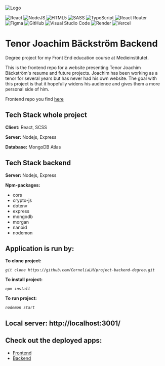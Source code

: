 ![Logo](./src/images/logo-dark2-readme.svg)

![React](https://img.shields.io/badge/react-%2320232a.svg?style=for-the-badge&logo=react&logoColor=%2361DAFB)
![NodeJS](https://img.shields.io/badge/node.js-6DA55F?style=for-the-badge&logo=node.js&logoColor=white)
![HTML5](https://img.shields.io/badge/html5-%23E34F26.svg?style=for-the-badge&logo=html5&logoColor=white)
![SASS](https://img.shields.io/badge/SASS-hotpink.svg?style=for-the-badge&logo=SASS&logoColor=white)
![TypeScript](https://img.shields.io/badge/typescript-%23007ACC.svg?style=for-the-badge&logo=typescript&logoColor=white)
![React Router](https://img.shields.io/badge/React_Router-CA4245?style=for-the-badge&logo=react-router&logoColor=white)
![Figma](https://img.shields.io/badge/figma-%23F24E1E.svg?style=for-the-badge&logo=figma&logoColor=white)
![GitHub](https://img.shields.io/badge/github-%23121011.svg?style=for-the-badge&logo=github&logoColor=white)
![Visual Studio Code](https://img.shields.io/badge/Visual%20Studio%20Code-0078d7.svg?style=for-the-badge&logo=visual-studio-code&logoColor=white)
![Render](https://img.shields.io/badge/Render-%46E3B7.svg?style=for-the-badge&logo=render&logoColor=white)
![Vercel](https://img.shields.io/badge/vercel-%23000000.svg?style=for-the-badge&logo=vercel&logoColor=white)

# Tenor Joachim Bäckström Backend

Degree project for my Front End education course at Medieinstitutet.

This is the frontend repo for a website presenting Tenor Joachim Bäckström's resume and future projects. Joachim has been working as a tenor for several years but has never had his own website. The goal with this project is that it hopefully widens his audience and gives them a more personal side of him.

Frontend repo you find [here](https://github.com/CorneliaLH/project-frontend-degree/tree/main/joachim-backstrom-website)

## Tech Stack whole project

**Client:** React, SCSS

**Server:** Nodejs, Express

**Database:** MongoDB Atlas

## Tech Stack backend

**Server:** Nodejs, Express

**Npm-packages:**

- cors
- crypto-js
- dotenv
- express
- mongodb
- morgan
- nanoid
- nodemon

## Application is run by:

**To clone project:**

_`git clone https://github.com/CorneliaLH/project-backend-degree.git`_

**To install project:**

_`npm install`_

**To run project:**

_`nodemon start`_

## Local server: http://localhost:3001/

## Check out the deployed apps:

- [Frontend](https://project-frontend-degree.vercel.app/)
- [Backend](https://degree-project-backe-end.onrender.com)
